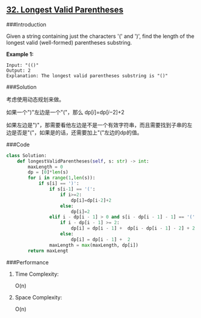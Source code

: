 ## [32. Longest Valid Parentheses](https://leetcode-cn.com/problems/longest-valid-parentheses/)

###Introduction

Given a string containing just the characters '(' and ')', find the length of the longest valid (well-formed) parentheses substring.

**Example 1:**

```
Input: "(()"
Output: 2
Explanation: The longest valid parentheses substring is "()"
```

###Solution

考虑使用动态规划来做。

如果一个")"左边是一个"("，那么 dp[*i*]=dp[*i*−2]+2

如果左边是")"，那需要看他左边是不是一个有效字符串，而且需要找到子串的左边是否是"("，如果是的话，还需要加上"("左边的dp的值。

###Code

```python
class Solution:
    def longestValidParentheses(self, s: str) -> int:
        maxLength = 0
        dp = [0]*len(s)
        for i in range(1,len(s)):
            if s[i] == ')':
                if s[i-1] == '(':
                    if i>=2:
                        dp[i]=dp[i-2]+2
                    else:
                        dp[i]=2
                elif i - dp[i - 1] > 0 and s[i - dp[i - 1] - 1] == '(' :
                    if i - dp[i - 1] >= 2:
                        dp[i] = dp[i - 1] +  dp[i - dp[i - 1] - 2] + 2
                    else:
                        dp[i] = dp[i - 1] +  2
                maxLength = max(maxLength, dp[i])
        return maxLengt
```

###Performance

1. Time Complexity: 

   O(n)

2. Space Complexity:

   O(n)
